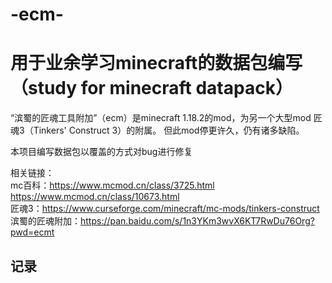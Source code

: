# -ecm-
# 用于业余学习minecraft的数据包编写（study for minecraft datapack）


“滨蜀的匠魂工具附加”（ecm）是minecraft 1.18.2的mod，为另一个大型mod 匠魂3（Tinkers' Construct 3）的附属。
但此mod停更许久，仍有诸多缺陷。

本项目编写数据包以覆盖的方式对bug进行修复

相关链接：<br>
mc百科：https://www.mcmod.cn/class/3725.html<br>
        https://www.mcmod.cn/class/10673.html<br>
匠魂3：https://www.curseforge.com/minecraft/mc-mods/tinkers-construct<br>
滨蜀的匠魂附加：https://pan.baidu.com/s/1n3YKm3wvX6KT7RwDu76Org?pwd=ecmt<br>

## 记录

